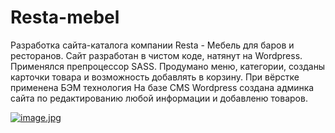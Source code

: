 # Resta-mebel
Разработка сайта-каталога компании Resta - Мебель для баров и ресторанов.
Сайт разработан в чистом коде, натянут на Wordpress. Применялся препроцессор SASS.
Продумано меню, категории, созданы карточки товара и возможность добавлять в корзину.
При вёрстке применена БЭМ технология
На базе CMS Wordpress создана админка сайта по редактированию любой информации и добавленю товаров.

[![image.jpg](https://i.postimg.cc/L8r1PTgr/image.jpg)](https://postimg.cc/Yvz0KQ33)
